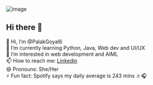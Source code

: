 ![image](https://github.com/user-attachments/assets/257f2fe3-cb29-420a-ac51-06042a7df10a)
 ## Hi there 👋
 
👋 Hi, I’m @PalakGoyal6 <br>
🌱 I’m currently learning Python, Java, Web dev and UI/UX <br>
👀 I’m interested in web development and AIML <br>
📫 How to reach me: <a href="https://www.linkedin.com/in/palakgoyal2006/">Linkedin</a> <br>
😄 Pronouns: She/Her<br>
⚡ Fun fact: Spotify says my daily average is 243 mins ♬🎧  
